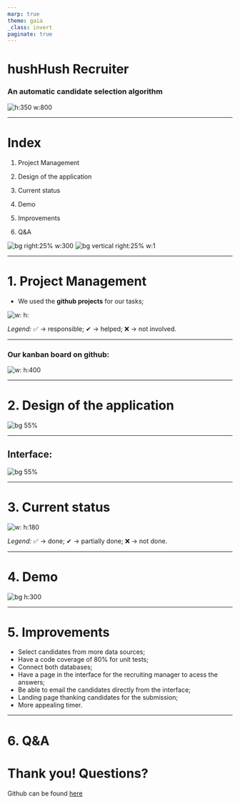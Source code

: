 ```yaml
---
marp: true
theme: gaia
_class: invert
paginate: true
---
```


# hushHush Recruiter

### An automatic candidate selection algorithm

![h:350 w:800][candidate]

<!-- footer: 'Big Data Programming I • Prof. Anil Keshav • Ashish Chouhan • Team 1: Gonçalo, Tapas, Pranshu & Mahak![w:30](images/python_icon.png)'-->

---

<!-- _footer: ''-->

# Index

1. Project Management

2. Design of the application

3. Current status

4. Demo

5. Improvements

6. Q&A

![bg right:25% w:300 ](images/python_icon.png)
![bg vertical right:25% w:1 ](images/github_icon.png)


---

# 1. Project Management

- We used the **github projects** for our tasks;

![w: h:](images/workload.png)

*Legend:*
✅ &rarr; responsible; ✔ &rarr; helped; ❌ &rarr; not involved.

---

### Our kanban board on github:

![w: h:400](images/kanban_board.png)

---

# 2. Design of the application

![bg 55%](images/app_flow.png)

---

## Interface:

![bg 55%](images/interface_diagram.png)

---

# 3. Current status


![w: h:180](images/stages.png)


*Legend:*
✅ &rarr; done; 
✔ &rarr; partially done; 
❌ &rarr; not done.


---

# 4. Demo

![bg h:300](images/demo2.jpg)


---

# 5. Improvements

- Select candidates from more data sources;
- Have a code coverage of 80% for unit tests;
- Connect both databases;
- Have a page in the interface for the recruiting manager to acess the answers;
- Be able to email the candidates directly from the interface;
- Landing page thanking candidates for the submission;
- More appealing timer.

---

<!-- _footer: 'Big Data Programming I • Prof. Anil Keshav • Ashish Chouhan • Team 1: Gonçalo, Tapas, Pranshu & Mahak'-->

# 6. Q&A

# Thank you! Questions? <!--fit-->

Github can be found [here][github]


[//]: #

[candidate]:<https://miro.medium.com/max/679/1*iCTrO4JA8d0MU_OaMt5Seg.png>
[github]: <https://github.com/Big-Data-Programming/big-data-programming-october2021-team-1>
[kanban board]: <>
[github icon]: <>
[demo]: <>
